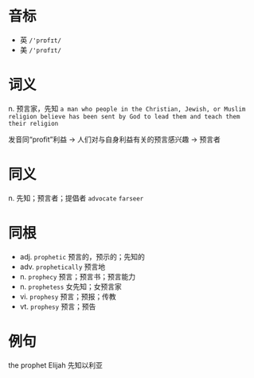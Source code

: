 # 音标

- 英 `/'prɒfɪt/`
- 美 `/'prɑfɪt/`

# 词义

n. 预言家，先知
`a man who people in the Christian, Jewish, or Muslim religion believe has been sent by God to lead them and teach them their religion`



发音同“profit”利益 → 人们对与自身利益有关的预言感兴趣 → 预言者

# 同义

n. 先知；预言者；提倡者
`advocate` `farseer`

# 同根

- adj. `prophetic` 预言的，预示的；先知的
- adv. `prophetically` 预言地
- n. `prophecy` 预言；预言书；预言能力
- n. `prophetess` 女先知；女预言家
- vi. `prophesy` 预言；预报；传教
- vt. `prophesy` 预言；预告

# 例句

the prophet Elijah
先知以利亚


